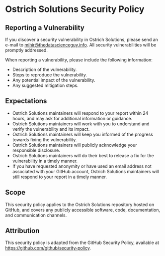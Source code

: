 # Ostrich Solutions Security Policy

## Reporting a Vulnerability

If you discover a security vulnerability in Ostrich Solutions, please send an e-mail to mihir@thedatascienceguy.info. All security vulnerabilities will be promptly addressed.

When reporting a vulnerability, please include the following information:

- Description of the vulnerability.
- Steps to reproduce the vulnerability.
- Any potential impact of the vulnerability.
- Any suggested mitigation steps.

## Expectations

- Ostrich Solutions maintainers will respond to your report within 24 hours, and may ask for additional information or guidance.
- Ostrich Solutions maintainers will work with you to understand and verify the vulnerability and its impact.
- Ostrich Solutions maintainers will keep you informed of the progress towards fixing the vulnerability.
- Ostrich Solutions maintainers will publicly acknowledge your responsible disclosure.
- Ostrich Solutions maintainers will do their best to release a fix for the vulnerability in a timely manner.
- If you have requested anonymity or have used an email address not associated with your GitHub account, Ostrich Solutions maintainers will still respond to your report in a timely manner.

## Scope

This security policy applies to the Ostrich Solutions repository hosted on GitHub, and covers any publicly accessible software, code, documentation, and communication channels.

## Attribution

This security policy is adapted from the GitHub Security Policy, available at https://github.com/github/security-policy.
